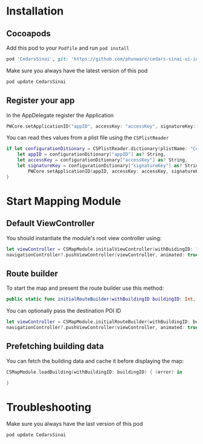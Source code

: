 # Installation

## Cocoapods

Add this pod to your `Podfile` and run `pod install`

```ruby
pod 'CedarsSinai', git: 'https://github.com/phunware/cedars-sinai-ui-ios', tag: '0.0.34'
```

Make sure you always have the latest version of this pod

```sh
pod update CedarsSinai
```

## Register your app

In the AppDelegate register the Application

```swift
PWCore.setApplicationID("appID", accessKey: "accessKey", signatureKey: "signatureKey")
```

You can read thes values from a plist file using  the `CSPlistReader`

```swift
if let configurationDitionary = CSPlistReader.dictionary(plistName: "Config", inBundle: Bundle.main),
    let appID = configurationDitionary["appID"] as? String,
    let accessKey = configurationDitionary["accessKey"] as? String,
    let signatureKey = configurationDitionary["signatureKey"] as? String {
        PWCore.setApplicationID(appID, accessKey: accessKey, signatureKey: signatureKey)
}
```

# Start Mapping Module

## Default ViewController

You should instantiate the module's root view controller using:

```swift
let viewController = CSMapModule.initialViewController(withBuidingID: 12)
navigationController?.pushViewController(viewController, animated: true)
```

## Route builder

To start the map and present the route builder use this method:
```swift
public static func initialRouteBuilder(withBuildingID buildingID: Int, poiID: Int? = nil) -> CSMapModuleViewController
```

You can optionally pass the destination POI ID

```swift
let viewController = CSMapModule.initialRouteBuilder(withBuildingID: buildingID, poiID: poiID)
navigationController?.pushViewController(viewController, animated: true)
```

## Prefetching building data

You can fetch the building data and cache it before displaying the map:

```swift
CSMapModule.loadBuilding(withBuildingID: buildingID) { (error) in

}
```

# Troubleshooting

Make sure you always have the last version of this pod

```sh
pod update CedarsSinai
```
